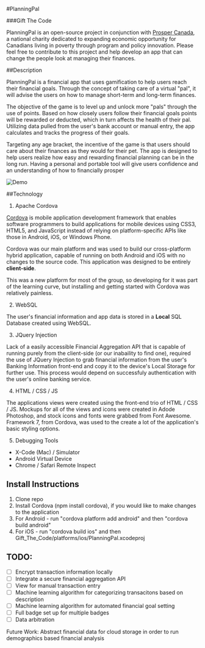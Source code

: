 #PlanningPal

###Gift The Code

PlanningPal is an open-source project in conjunction with [Prosper Canada](http://prospercanada.org/), a national charity dedicated to expanding economic opportunity for Canadians living in poverty through program and policy innovation. Please feel free to contribute to this project and help develop an app that can change the people look at managing their finances. 

##Description

PlanningPal is a financial app that uses gamification to help users reach their financial goals. Through the concept of taking care of a virtual "pal", it will advise the users on how to manage short-term and long-term finances.

The objective of the game is to level up and unlock more "pals" through the use of points. Based on how closely users follow their financial goals points will be rewarded or deducted, which in turn affects the health of their pal. Utilizing data pulled from the user's bank account or manual entry, the app calculates and tracks the progress of their goals.

Targeting any age bracket, the incentive of the game is that users should care about their finances as they would for their pet. The app is designed to help users realize how easy and rewarding financial planning can be in the long run. Having a personal and portable tool will give users confidence and an understanding of how to financially prosper

![Demo](Gift_The_Code/www/img/planningpal_demo_video.gif?raw=true "Planning Pal Demo")

##Technology

1. Apache Cordova 

  [Cordova](https://cordova.apache.org/) is mobile application development framework that enables software programmers to build applications for mobile devices using CSS3, HTML5, and JavaScript instead of relying on platform-specific APIs like those in Android, iOS, or Windows Phone. 
  
  Cordova was our main platform and was used to build our cross-platform hybrid application, capable of running on both Android and iOS with no changes to the source code. This application was designed to be entirely __client-side__.

  This was a new platform for most of the group, so developing for it was part of the learning curve, but installing and getting started with Cordova was relatively painless.

2. WebSQL 

  The user's financial information and app data is stored in a __Local__ SQL Database created using WebSQL.

3. JQuery Injection 

  Lack of a easily accessible Financial Aggregation API that is capable of running purely from the client-side (or our inabaility to find one), required the use of JQuery Injection to grab financial information from the user's Banking Information front-end and copy it to the device's Local Storage for further use. This process would depend on successfuly authentication with the user's online banking service.

4. HTML / CSS / JS 

  The applications views were created using the front-end trio of HTML / CSS / JS. Mockups for all of the views and icons were created in Adode Photoshop, and stock icons and fonts were grabbed from Font Awesome. Framework 7, from Cordova, was used to the create a lot of the application's basic styling options.

5. Debugging Tools
  - X-Code (Mac) / Simulator
  - Android Virtual Device
  - Chrome / Safari Remote Inspect
  
## Install Instructions
1. Clone repo
2. Install Cordova (npm install cordova), if you would like to make changes to the application
3. For Android - run "cordova platform add android" and then "cordova build android"
4. For iOS - run "cordova build ios" and then Gift_The_Code/platforms/ios/PlanningPal.xcodeproj

 
## TODO: 
- [ ] Encrypt transaction information locally
- [ ] Integrate a secure financial aggregation API
- [ ] View for manual transaction entry
- [ ] Machine learning algorithm for categorizing transacitons based on description 
- [ ] Machine learning algorithm for automated financial goal setting 
- [ ] Full badge set up for multiple badges 
- [ ] Data arbitration 

Future Work: Abstract financial data for cloud storage in order to run demographics based financial analysis

